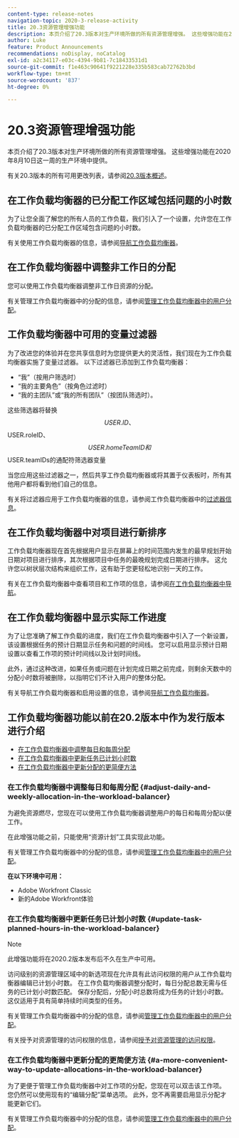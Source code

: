 ```yaml
---
content-type: release-notes
navigation-topic: 2020-3-release-activity
title: 20.3资源管理增强功能
description: 本页介绍了20.3版本对生产环境所做的所有资源管理增强。 这些增强功能在2020年8月10日这一周的生产环境中提供。
author: Luke
feature: Product Announcements
recommendations: noDisplay, noCatalog
exl-id: a2c34117-e03c-4394-9b81-7c18433531d1
source-git-commit: f1e463c90641f9221228e335b583cab72762b3bd
workflow-type: tm+mt
source-wordcount: '837'
ht-degree: 0%

---
```


# 20.3资源管理增强功能

本页介绍了20.3版本对生产环境所做的所有资源管理增强。 这些增强功能在2020年8月10日这一周的生产环境中提供。

有关20.3版本的所有可用更改列表，请参阅[20.3版本概述](../../../product-announcements/product-releases/20.3-release-activity/20-3-release-overview.md)。

## 在工作负载均衡器的已分配工作区域包括问题的小时数

为了让您全面了解您的所有人员的工作负载，我们引入了一个设置，允许您在工作负载均衡器的已分配工作区域包含问题的小时数。

有关使用工作负载均衡器的信息，请参阅[导航工作负载均衡器](../../../resource-mgmt/workload-balancer/navigate-the-workload-balancer.md)。

## 在工作负载均衡器中调整非工作日的分配

您可以使用工作负载均衡器调整非工作日资源的分配。

有关管理工作负载均衡器中的分配的信息，请参阅[管理工作负载均衡器中的用户分配](../../../resource-mgmt/workload-balancer/manage-user-allocations-workload-balancer.md)。

## 工作负载均衡器中可用的变量过滤器

为了改进您的体验并在您共享信息时为您提供更大的灵活性，我们现在为工作负载均衡器实施了变量过滤器。 以下过滤器已添加到工作负载均衡器：

* “我”（按用户筛选时）
* “我的主要角色”（按角色过滤时）
* “我的主团队”或“我的所有团队”（按团队筛选时）。

这些筛选器将替换$$USER.ID、$$USER.roleID、$$USER.homeTeamID和$$USER.teamIDs的通配符筛选器变量

当您应用这些过滤器之一，然后共享工作负载均衡器或将其置于仪表板时，所有其他用户都将看到他们自己的信息。

有关将过滤器应用于工作负载均衡器的信息，请参阅工作负载均衡器中的[过滤器信息](../../../resource-mgmt/workload-balancer/filter-information-workload-balancer.md)。

## 在工作负载均衡器中对项目进行新排序

工作负载均衡器现在首先根据用户显示在屏幕上的时间范围内发生的最早规划开始日期对项目进行排序，其次根据项目中任务的最晚规划完成日期进行排序。 这允许您以树状层次结构来组织工作，这有助于您更轻松地识别一天的工作。

有关在工作负载均衡器中查看项目和工作项的信息，请参阅[在工作负载均衡器中导航](../../../resource-mgmt/workload-balancer/navigate-the-workload-balancer.md)。

## 在工作负载均衡器中显示实际工作进度

为了让您准确了解工作负载的进度，我们在工作负载均衡器中引入了一个新设置，该设置根据任务的预计日期显示任务和问题的时间线。 您可以启用显示预计日期设置以查看工作项的预计时间线以及计划时间线。

此外，通过这种改进，如果任务或问题在计划完成日期之前完成，则剩余天数中的分配小时数将被删除，以指明它们不计入用户的整体分配。

有关导航工作负载均衡器和启用设置的信息，请参阅[导航工作负载均衡器](../../../resource-mgmt/workload-balancer/navigate-the-workload-balancer.md)。

## 工作负载均衡器功能以前在20.2版本中作为发行版本进行介绍

* [在工作负载均衡器中调整每日和每周分配](#adjust-daily-and-weekly-allocation-in-the-workload-balancer)
* [在工作负载均衡器中更新任务已计划小时数](#update-task-planned-hours-in-the-workload-balancer)
* [在工作负载均衡器中更新分配的更简便方法](#a-more-convenient-way-to-update-allocations-in-the-workload-balancer)

### 在工作负载均衡器中调整每日和每周分配 {#adjust-daily-and-weekly-allocation-in-the-workload-balancer}

为避免资源燃尽，您现在可以使用工作负载均衡器调整用户的每日和每周分配以便工作。

在此增强功能之前，只能使用“资源计划”工具实现此功能。

有关管理工作负载均衡器中的分配的信息，请参阅[管理工作负载均衡器中的用户分配](../../../resource-mgmt/workload-balancer/manage-user-allocations-workload-balancer.md)。

**在以下环境中可用：**

* Adobe Workfront Classic
* 新的Adobe Workfront体验

### 在工作负载均衡器中更新任务已计划小时数 {#update-task-planned-hours-in-the-workload-balancer}

>[!NOTE]
>
>此增强功能将在2020.2版本发布后不久在生产中可用。

访问级别的资源管理区域中的新选项现在允许具有此访问权限的用户从工作负载均衡器编辑已计划小时数。 在工作负载均衡器调整分配时，每日分配总数无需与任务的已计划小时数匹配。 保存分配后，分配小时总数将成为任务的计划小时数。 这仅适用于具有简单持续时间类型的任务。

有关管理工作负载均衡器中的分配的信息，请参阅[管理工作负载均衡器中的用户分配](../../../resource-mgmt/workload-balancer/manage-user-allocations-workload-balancer.md)。

有关授予对资源管理的访问权限的信息，请参阅[授予对资源管理的访问权限](../../../administration-and-setup/add-users/configure-and-grant-access/grant-access-resource-management.md)。

### 在工作负载均衡器中更新分配的更简便方法 {#a-more-convenient-way-to-update-allocations-in-the-workload-balancer}

为了更便于管理工作负载均衡器中对工作项的分配，您现在可以双击该工作项。 您仍然可以使用现有的“编辑分配”菜单选项。 此外，您不再需要启用显示分配才能更新它们。

有关管理工作负载均衡器中的分配的信息，请参阅[管理工作负载均衡器中的用户分配](../../../resource-mgmt/workload-balancer/manage-user-allocations-workload-balancer.md)。
